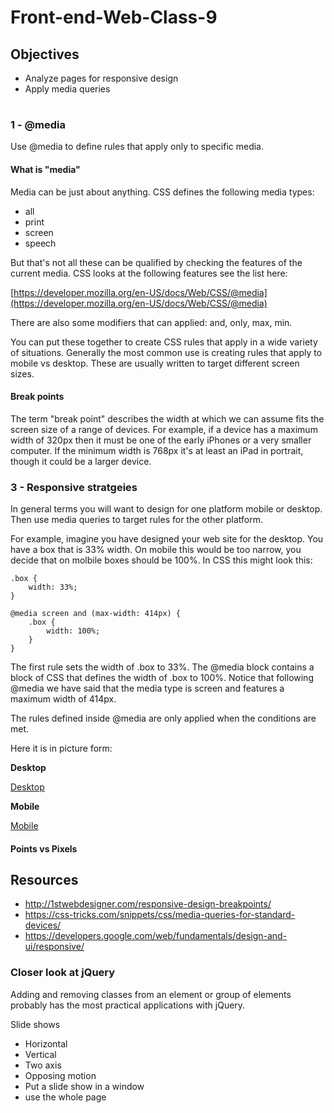 # Front-end-Web-Class-9

## Objectives

- Analyze pages for responsive design
- Apply media queries 

|   |   |   |   |
|---|---|---|---|

### 1 - @media

Use @media to define rules that apply only to specific media. 

#### What is "media" 

Media can be just about anything. CSS defines the following media types: 

- all
- print
- screen
- speech

But that's not all these can be qualified by checking the features of the current media. 
CSS looks at the following features see the list here: 

[https://developer.mozilla.org/en-US/docs/Web/CSS/@media](https://developer.mozilla.org/en-US/docs/Web/CSS/@media)

There are also some modifiers that can applied: and, only, max, min. 

You can put these together to create CSS rules that apply in a wide variety of situations. 
Generally the most common use is creating rules that apply to mobile vs desktop. 
These are usually written to target different screen sizes. 

#### Break points 

The term "break point" describes the width at which we can assume fits the screen size of a range of devices. 
For example, if a device has a maximum width of 320px then it must be one of the early iPhones or a very smaller computer.
If the minimum width is 768px it's at least an iPad in portrait, though it could be a larger device. 

### 3 - Responsive stratgeies 

In general terms you will want to design for one platform mobile or desktop. 
Then use media queries to target rules for the other platform. 

For example, imagine you have designed your web site for the desktop. 
You have a box that is 33% width. On mobile this would be too narrow, 
you decide that on molbile boxes should be 100%. 
In CSS this might look this:

```
.box {
    width: 33%;
}

@media screen and (max-width: 414px) { 
    .box {
        width: 100%;
    }
}
```

The first rule sets the width of .box to 33%. 
The @media block contains a block of CSS that defines the width of .box to 100%.
Notice that following @media we have said that the media type is screen and
features a maximum width of 414px. 

The rules defined inside @media are only applied when the conditions are met.

Here it is in picture form:

__Desktop__

[Desktop](Notes/desktop.png)

__Mobile__

[Mobile](Notes/mobile.png)

#### Points vs Pixels 




## Resources 

- http://1stwebdesigner.com/responsive-design-breakpoints/
- https://css-tricks.com/snippets/css/media-queries-for-standard-devices/
- https://developers.google.com/web/fundamentals/design-and-ui/responsive/








### Closer look at jQuery

Adding and removing classes from an element or group of elements 
probably has the most practical applications with jQuery.



Slide shows 

- Horizontal 
- Vertical 
- Two axis
- Opposing motion
- Put a slide show in a window
- use the whole page
